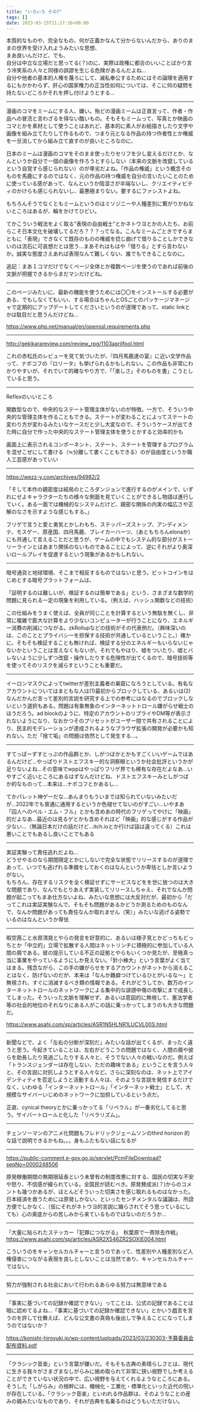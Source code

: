 ```yaml
---
title: "いろいろ その7"
tags: []
date: 2023-03-15T21:27:16+09:00
---
```


本質的なものや、完全なもの、何が正義かなんて分からないんだから、ありのままの世界を受け入れようみたいな思想、  
まあ良いんだけど、でも、  
自分は中立な立場だと思ってる(？)のに、実際は政権に都合のいいことばかり言う冷笑系の人々と同様の誤謬を生じる危険があるんだよね...  
自分や他者の基本的人権を蔑ろにして、滅私奉公するためにはその論理を適用するにもかかわらず、肝心の国家権力の正当性如何については、そこに何の疑問を持たないどころかそれを押し付けようとする...  

***

漫画のコマをミームにする人、嫌い。殆どの漫画ミームは正直言って、作者・作品への冒涜と言わざるを得ない酷いもの。そもそもミームって、写真とか映画のコマとかを素材として使うことはあれど、基本的に素人がお絵描きしたり文字や画像を組み立てたりして作るもので、つまり元となる作品の持つ作者性とか権威を一旦消してから組み立て直すのが良いところなのに、  

日本のミームは漫画のコマをそのまま使ったりセリフを少し変えるだけとか、なんというか自分で一個の画像を作ろうとすらしない（本来の文脈を改竄しているという自覚すら感じられない）のが卑劣だよね。「作品の権威」という概念そのものを馬鹿にするのではなく、元の作品の持つ権威を自分の言いたいことのために使っている感があって、なんというか陰湿さが半端ないし、クリエイティビティのかけらも感じられないし、最悪極まりない。要するにファシストよね。  

もちろんそうでなくともミームというのはミソジニーや人種差別に繋がりかねないところはあるが、輪をかけてひどい。  

てかこういう戦法をよく取る"表現の自由戦士"とかネトウヨとかの人たち、お前らこそ日本文化を破壊してるだろ？？？ってなる。こんなミームごときですらまともに「表現」できなくて既存のものの権威を捻じ曲げて借りることしかできないのは流石に可哀想だとは思う...まあそれはもはや「借りる」とすら言わないか。誠実な態度さえあれば表現なんて難しくない、誰でもできることなのに。  

追記：まあ１コマだけでなくページ全体とか複数ページを使うのであれば前後の文脈が把握できるからまだマシだけどね。  

***

このページみたいに、最新の機能を使うためには〇〇をインストールする必要がある、でもしなくてもいい、する場合はちゃんとOSごとのパッケージマネージャで定期的にアップデートしてくださいというのが道理であって、static linkとかは駄目だと思うんだけどね...  

https://www.php.net/manual/en/openssl.requirements.php  

***

http://gekikarareview.com/review_rpg/1103aprilfool.html  

これの赤松氏のレビューを見て気づいたが、『四月馬鹿達の宴』に近い文学作品って、ナボコフの『ロリータ』も挙げられるかもしれない。この作品も非常にわかりやすいが、それでいて的確なやり方で、「「楽しさ」そのものを書」こうとしていると思う。  

***

Reflexのいいところ  

関数型なので、中央的なステート管理主体がないのが特徴。一方で、そういう中央的な管理主体を作ることもできる。ステートが変わることによってステートの変わり方が変わるみたいなケースだと少し大変なので、そういうケースが出てきた時に自分で作った中央的なステート管理主体を使うとかすると効率的かも  

画面上に表示されるコンポーネント、ステート、ステートを管理するプログラムを混ぜこぜにして書ける（≒分離して書くこともできる）のが自由度というか職人工芸感があっていい  

***

https://wezz-y.com/archives/94982/2  

「そして本作の親密度は結局のところダンジョンで進行するのがメインで、いずれにせよキャラクターたちの様々な側面を見ていくことができるし物語は進行していく。ある一面では機械的なシステムだけど、親密な関係の内実の幅広さや正解のなさを示すような感じもする。」  

フリゲで言うと愛と勇気とかしわもち、ステッパーズストップ、アンディメンテ、モスゲー、原産国、四月馬鹿、ブレイカーハーツ、（あともちろんelonaか）にも共通して言えることだと思うが、ゲームの中でもシステム的な部分がストーリーラインとはあまり関係のないものであることによって、逆にそれがより奥深いロールプレイを促進するという現象があるかもしれない。  

***

暗号通貨と地球環境、そこまで相反するものではないと思う。ビットコインをはじめとする暗号プラットフォームは、  

「証明するのは難しいが、検証するのは簡単である」という、さまざまな数学的問題に見られる一定の現象を利用している。（例えば、ハッシュ関数などの技術）  

この仕組みをうまく使えば、全員が同じことを計算するという無駄を無くし、非常に複雑で膨大な計算をより少ないコンピューターが行うことになり、エネルギー消費の削減につながる。zkRollupなどの技術がその代表例だ。（興味深いのは、このこととプライバシーを担保する技術が共通しているということ。）確かに、そもそも検証することも無ければ、検証する分のエネルギーもいらないじゃないかということは言えなくもないが。それでもやはり、嘘をついたり、嘘とバレないように少しずつ改竄・操作したりする危険性が出てくるので、暗号技術等を使ってそのリスクを減らすということも重要だ。  

***

イーロンマスクによってtwitterが差別主義者の巣窟になろうとしている。有名なアカウントについてはまともな人は(1)最初からブロックしている、あるいは(2)なんだかんだ言って差別的言説を研究する上での参考にはなるのでブロックしないという選択もある。問題は有象無象のインターネットトロール嫌がらせ戦士のほうだろう。ad blockのように、特定のアカウントのリプライやDM等が表示されないようになり、なおかつそのプリセットがユーザー間で共有されることにより、民主的モデレーションが達成されるようなブラウザ拡張の開発が必要かも知れない。ただ「捨て垢」の問題は依然として発生する...。  

***

すてっぱーずすとっぷの作品群とか、しがつばかとかもすごくいいゲームではあるんだけど...やっぱりドストエフスキー的な洞察眼というか社会批評というかが足りないよね...その意味でwppはやっぱりフリゲ界でも稀有な存在だよなあ...いやすごく近いところにあるはずなんだけどね、ドストエフスキーみとしがつばか的なものって...本来は...ナボコフとかあるし...  

てかパレット神ゲーだな...あんまりもういまでは知られていないみたいだが...2022年でも普通に通用するというか色褪せてないのがすごい...いやまあ「囚人へのペル・エム・フル」とかも含めあの時代のフリゲってやけに「映画」的だよなあ...最近のは見るゲとかも含めそれほど「映画」的な感じがする作品が少ない...（無論日本だけの話だけど...itch.ioとか行けば話は違ってくる）これは悪いことでもあるし良いことでもある  

***

実証実験って責任逃れだよね...  
どうせやるのなら期間限定とかにしないで完全な状態でリリースするのが道理であって、いつでも逃げれる準備をしておくのはなんというか卑怯としか言いようがない。  
もちろん、存在するリスクを全く検証せずにサービスなどをを世に放つのは大きな問題であり、なんでもとりあえず実装してリリースしちゃえ、それでなんか問題が起こってもまあ仕方ないよね、みたいな思想には大反対だが、最初から「だってこれは実証実験なんで、そもそも問題があるかどうか測るためのものなんで、なんか問題があっても責任なんか取れません（笑）」みたいな逃げる姿勢でいるのはなんというか卑怯  

***

暇空茜こと水原清晃とやらの発言を好意的に、あるいは様子見とかどっちもどっちとか「中立的」立場で拡散する人間はネットリンチに積極的に参加している人間の屑である。彼の提示している不正の証拠とやらもいくつか見たが、至極真っ当に事業をやっているようにしか見えない。「針小棒大」という言葉がよく当てはまる。残念ながら、この手の嫌がらせをするアカウントがネットから消えることはなく、防げないのだが、本来は「なんか難癖つけているひとがいるな〜」と無視され、すぐに消滅するべき類の情報である。それがどうしてか、数万のインターネットトロールのネットワークによる集中的な誹謗中傷の攻撃にまで成長してしまった。そういった文脈を理解せず、あるいは意図的に無視して、憲法学者等の社会的地位のそれなりにある人がこの話に乗っかってしまうのも大きな問題だ。  

https://www.asahi.com/sp/articles/ASR1N5HLNR1LUCVL00S.html  

***

新聞などで、よく「左右の分断が深刻だ」みたいな話が出てくるが、まったく違うと思う。今起きていることは、左右がどうこうの問題ではなく、人間の屑や彼らを助長したり見過ごしたりする人々と、そうでない人々の戦いなのだ。例えば「トランスジェンダーは存在しない、ただの趣味である」ということを言う人々と、その言説に対抗しようとする人々など。さらに深刻なのは、ネット上でアイデンティティを否定しようと活動する人々は、そのような言説を発信するだけでなく、いわゆる「インターネットトロール」「インターネット戦士」として、大規模なサイバーいじめのネットワークに加担しているという点だ。  

正直、cynical theoryとかに乗っかってる「リベラル」が一番劣化してると思う。サイバートロールと化した「リベラリズム」。  

***

チェンソーマンのアニメ化問題もフレドリックジェームソンのthird horizon 的な話で説明できるかもね。。。身もふたもない話になるが  

***

https://public-comment.e-gov.go.jp/servlet/PcmFileDownload?seqNo=0000248506  

原発稼働期間の無期限延長という未曾有の制度改悪に対する、国民の切実な不安や怒り、不信感が綴られている。全国民が読むべき。原発賛成派(？)からのコメントも幾つかあるが、ほとんどそういった切実さを感じ取れるものはなかった。日本経済を救うためには原発しかない、といったセンチメンタルな議論は、所詮方便でしかなく、（仮にそれがネトウヨ的言説に踊らされてそう思っているにしても）心の奥底からの苦しみから来ているものではないのだろうか...  

***

「大量に貼られたステッカー「犯罪につながる」　秋葉原で一斉除去作戦」  
https://www.asahi.com/sp/articles/ASR2X546ZR2SOXIE004.html  

こういうのをキャンセルカルチャーと言うのであって、性差別や人種差別など人権侵害につながる表現を良しとしないことは当然であり、キャンセルカルチャーではない。  

***

努力が強制される社会において行われるあらゆる努力は無意味である  

***

「事実に基づいての記録か確認できない」ってことは、公式の記録であることは暗に認めてるよね...「事実に基づいての記録か確認できない」とかいう戯言を言うのを許して仕舞えば、どんな公文書の真偽も後出しで争えることになってしまうのではないか？  

https://konishi-hiroyuki.jp/wp-content/uploads/2023/03/230303-予算委員会配布資料.pdf  

***

「クラシック音楽」という言葉が嫌いだ。そもそも古典の素晴らしさとは、現代に生きる我々がさまざまなしがらみに絡め取られて非常に狭い視野でしか考えることができていない状況の中で、広い視野を与えてくれるようなところにある。そうした「しがらみ」の根幹には、機械化・工業化・標準化といった近代の呪いが存在している。「クラシック音楽」といわれる作品群は、そのようなことの産みの親みたいなものであり、それが古典を名乗るのはどうもいただけない。  
